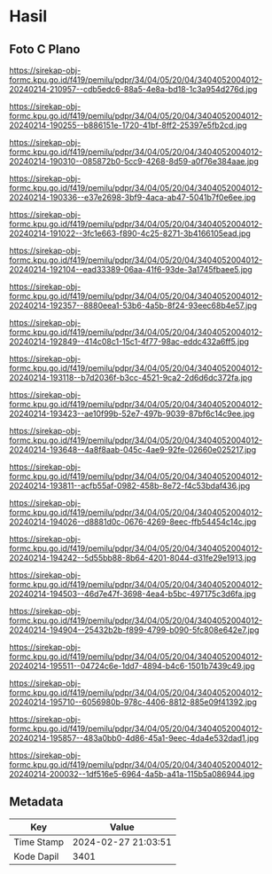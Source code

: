 # Hasil

## Foto C Plano

https://sirekap-obj-formc.kpu.go.id/f419/pemilu/pdpr/34/04/05/20/04/3404052004012-20240214-210957--cdb5edc6-88a5-4e8a-bd18-1c3a954d276d.jpg

https://sirekap-obj-formc.kpu.go.id/f419/pemilu/pdpr/34/04/05/20/04/3404052004012-20240214-190255--b886151e-1720-41bf-8ff2-25397e5fb2cd.jpg

https://sirekap-obj-formc.kpu.go.id/f419/pemilu/pdpr/34/04/05/20/04/3404052004012-20240214-190310--085872b0-5cc9-4268-8d59-a0f76e384aae.jpg

https://sirekap-obj-formc.kpu.go.id/f419/pemilu/pdpr/34/04/05/20/04/3404052004012-20240214-190336--e37e2698-3bf9-4aca-ab47-5041b7f0e6ee.jpg

https://sirekap-obj-formc.kpu.go.id/f419/pemilu/pdpr/34/04/05/20/04/3404052004012-20240214-191022--3fc1e663-f890-4c25-8271-3b4166105ead.jpg

https://sirekap-obj-formc.kpu.go.id/f419/pemilu/pdpr/34/04/05/20/04/3404052004012-20240214-192104--ead33389-06aa-41f6-93de-3a1745fbaee5.jpg

https://sirekap-obj-formc.kpu.go.id/f419/pemilu/pdpr/34/04/05/20/04/3404052004012-20240214-192357--8880eea1-53b6-4a5b-8f24-93eec68b4e57.jpg

https://sirekap-obj-formc.kpu.go.id/f419/pemilu/pdpr/34/04/05/20/04/3404052004012-20240214-192849--414c08c1-15c1-4f77-98ac-eddc432a6ff5.jpg

https://sirekap-obj-formc.kpu.go.id/f419/pemilu/pdpr/34/04/05/20/04/3404052004012-20240214-193118--b7d2036f-b3cc-4521-9ca2-2d6d6dc372fa.jpg

https://sirekap-obj-formc.kpu.go.id/f419/pemilu/pdpr/34/04/05/20/04/3404052004012-20240214-193423--ae10f99b-52e7-497b-9039-87bf6c14c9ee.jpg

https://sirekap-obj-formc.kpu.go.id/f419/pemilu/pdpr/34/04/05/20/04/3404052004012-20240214-193648--4a8f8aab-045c-4ae9-92fe-02660e025217.jpg

https://sirekap-obj-formc.kpu.go.id/f419/pemilu/pdpr/34/04/05/20/04/3404052004012-20240214-193811--acfb55af-0982-458b-8e72-f4c53bdaf436.jpg

https://sirekap-obj-formc.kpu.go.id/f419/pemilu/pdpr/34/04/05/20/04/3404052004012-20240214-194026--d8881d0c-0676-4269-8eec-ffb54454c14c.jpg

https://sirekap-obj-formc.kpu.go.id/f419/pemilu/pdpr/34/04/05/20/04/3404052004012-20240214-194242--5d55bb88-8b64-4201-8044-d31fe29e1913.jpg

https://sirekap-obj-formc.kpu.go.id/f419/pemilu/pdpr/34/04/05/20/04/3404052004012-20240214-194503--46d7e47f-3698-4ea4-b5bc-497175c3d6fa.jpg

https://sirekap-obj-formc.kpu.go.id/f419/pemilu/pdpr/34/04/05/20/04/3404052004012-20240214-194904--25432b2b-f899-4799-b090-5fc808e642e7.jpg

https://sirekap-obj-formc.kpu.go.id/f419/pemilu/pdpr/34/04/05/20/04/3404052004012-20240214-195511--04724c6e-1dd7-4894-b4c6-1501b7439c49.jpg

https://sirekap-obj-formc.kpu.go.id/f419/pemilu/pdpr/34/04/05/20/04/3404052004012-20240214-195710--6056980b-978c-4406-8812-885e09f41392.jpg

https://sirekap-obj-formc.kpu.go.id/f419/pemilu/pdpr/34/04/05/20/04/3404052004012-20240214-195857--483a0bb0-4d86-45a1-9eec-4da4e532dad1.jpg

https://sirekap-obj-formc.kpu.go.id/f419/pemilu/pdpr/34/04/05/20/04/3404052004012-20240214-200032--1df516e5-6964-4a5b-a41a-115b5a086944.jpg


## Metadata

| Key        | Value               |
| ---------- | ------------------- |
| Time Stamp | 2024-02-27 21:03:51 |
| Kode Dapil | 3401                |



